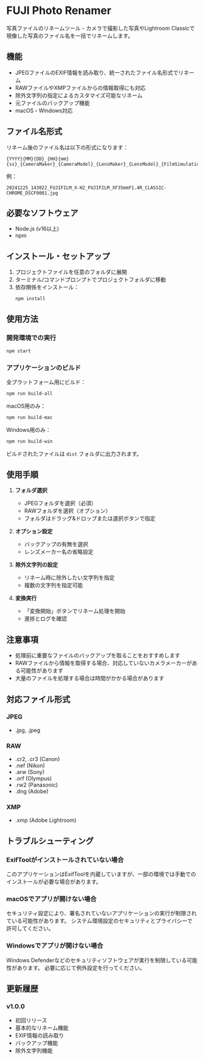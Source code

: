# FUJI Photo Renamer

写真ファイルのリネームツール - カメラで撮影した写真やLightroom Classicで現像した写真のファイル名を一括でリネームします。

## 機能

- JPEGファイルのEXIF情報を読み取り、統一されたファイル名形式でリネーム
- RAWファイルやXMPファイルからの情報取得にも対応
- 除外文字列の指定によるカスタマイズ可能なリネーム
- 元ファイルのバックアップ機能
- macOS・Windows対応

## ファイル名形式

リネーム後のファイル名は以下の形式になります：
```
{YYYY}{MM}{DD}_{HH}{mm}{ss}_{CameraMaker}_{CameraModel}_{LensMaker}_{LensModel}_{FilmSimulation}_{OriginalName}.jpg
```

例：
```
20241225_143022_FUJIFILM_X-H2_FUJIFILM_XF35mmF1.4R_CLASSIC-CHROME_DSCF0001.jpg
```

## 必要なソフトウェア

- Node.js (v16以上)
- npm

## インストール・セットアップ

1. プロジェクトファイルを任意のフォルダに展開
2. ターミナル/コマンドプロンプトでプロジェクトフォルダに移動
3. 依存関係をインストール：
   ```bash
   npm install
   ```

## 使用方法

### 開発環境での実行
```bash
npm start
```

### アプリケーションのビルド

全プラットフォーム用にビルド：
```bash
npm run build-all
```

macOS用のみ：
```bash
npm run build-mac
```

Windows用のみ：
```bash
npm run build-win
```

ビルドされたファイルは `dist` フォルダに出力されます。

## 使用手順

1. **フォルダ選択**
   - JPEGフォルダを選択（必須）
   - RAWフォルダを選択（オプション）
   - フォルダはドラッグ&ドロップまたは選択ボタンで指定

2. **オプション設定**
   - バックアップの有無を選択
   - レンズメーカー名の省略設定

3. **除外文字列の設定**
   - リネーム時に除外したい文字列を指定
   - 複数の文字列を指定可能

4. **変換実行**
   - 「変換開始」ボタンでリネーム処理を開始
   - 進捗とログを確認

## 注意事項

- 処理前に重要なファイルのバックアップを取ることをおすすめします
- RAWファイルから情報を取得する場合、対応していないカメラメーカーがある可能性があります
- 大量のファイルを処理する場合は時間がかかる場合があります

## 対応ファイル形式

### JPEG
- .jpg, .jpeg

### RAW
- .cr2, .cr3 (Canon)
- .nef (Nikon)
- .arw (Sony)
- .orf (Olympus)
- .rw2 (Panasonic)
- .dng (Adobe)

### XMP
- .xmp (Adobe Lightroom)

## トラブルシューティング

### ExifToolがインストールされていない場合
このアプリケーションはExifToolを内蔵していますが、一部の環境では手動でのインストールが必要な場合があります。

### macOSでアプリが開けない場合
セキュリティ設定により、署名されていないアプリケーションの実行が制限されている可能性があります。
システム環境設定のセキュリティとプライバシーで許可してください。

### Windowsでアプリが開けない場合
Windows Defenderなどのセキュリティソフトウェアが実行を制限している可能性があります。
必要に応じて例外設定を行ってください。

## 更新履歴

### v1.0.0
- 初回リリース
- 基本的なリネーム機能
- EXIF情報の読み取り
- バックアップ機能
- 除外文字列機能